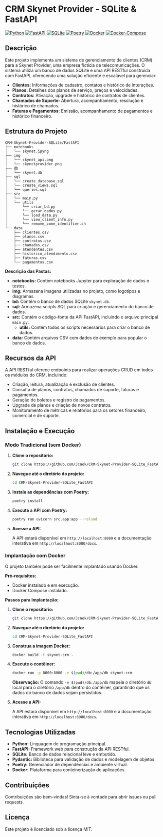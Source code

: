 # CRM Skynet Provider - SQLite & FastAPI

[![Python](https://img.shields.io/badge/Python-3.12+-blue.svg)](https://www.python.org/)
[![FastAPI](https://img.shields.io/badge/FastAPI-0.113.0+-green.svg)](https://fastapi.tiangolo.com/)
[![SQLite](https://img.shields.io/badge/SQLite-3.37.2+-orange.svg)](https://www.sqlite.org/)
[![Poetry](https://img.shields.io/badge/Poetry-1.7.1+-gold.svg)](https://python-poetry.org/)
[![Docker](https://img.shields.io/badge/Docker-25.0.3+-blue.svg)](https://www.docker.com/)
[![Docker-Compose](https://img.shields.io/badge/Docker_compose-2.24.6+-blue.svg)](https://docs.docker.com/compose/install/linux/)

## Descrição

Este projeto implementa um sistema de gerenciamento de clientes (CRM) para a Skynet Provider, uma empresa fictícia de telecomunicações. O sistema utiliza um banco de dados SQLite e uma API RESTful construída com FastAPI, oferecendo uma solução eficiente e escalável para gerenciar:

- **Clientes:** Informações de cadastro, contatos e histórico de interações.
- **Planos:** Detalhes dos planos de serviço, preços e velocidades.
- **Contratos:** Ativação, upgrade e histórico de contratos de clientes.
- **Chamados de Suporte:** Abertura, acompanhamento, resolução e histórico de chamados.
- **Faturas e Pagamentos:** Emissão, acompanhamento de pagamentos e histórico financeiro.

## Estrutura do Projeto

```
CRM-Skynet-Provider-SQLite/FastAPI
├── notebooks
│   └── skynet.ipyng
├── img
│   └── skynet_api.png
│   └── skynetprovider.png
├── db
│   └── skynet.db
├── sql
│   └── create_database.sql
│   └── create_views.sql
│   └── queries.sql
├── src
│   └── main.py
│   └── utils
│       └── criar_bd.py
│       └── gerar_dados.py
│       └── load_data.py
│       └── view_client_info.py
│       └── remove_zone_identifier.sh
└── data
    ├── clientes.csv
    ├── planos.csv
    ├── contratos.csv
    ├── chamados.csv
    ├── atendentes.csv
    ├── historico_atendimento.csv
    ├── faturas.csv
    └── pagamentos.csv

```

**Descrição das Pastas:**

- **notebooks:** Contém notebooks Jupyter para exploração de dados e testes.
- **img:** Armazena imagens utilizadas no projeto, como logotipos e diagramas.
- **bd:** Contém o banco de dados SQLite `skynet.db`.
- **sql:** Armazena scripts SQL para criação e gerenciamento do banco de dados.
- **src:** Contém o código-fonte da API FastAPI, incluindo o arquivo principal `main.py`.
   - **utils:** Contém todos os scripts necessários para criar o banco de dados.
- **data:** Contém arquivos CSV com dados de exemplo para popular o banco de dados.

## Recursos da API

A API RESTful oferece endpoints para realizar operações CRUD em todos os módulos do CRM, incluindo:

- Criação, leitura, atualização e exclusão de clientes.
- Consulta de planos, contratos, chamados de suporte, faturas e pagamentos.
- Geração de boletos e registro de pagamentos.
- Upgrade de planos e criação de novos contratos.
- Monitoramento de métricas e relatórios para os setores financeiro, comercial e de suporte.

## Instalação e Execução

### Modo Tradicional (sem Docker)

1. **Clone o repositório:**

   ```bash
   git clone https://github.com/Jcnok/CRM-Skynet-Provider-SQLite_FastAPI.git
   ```

2. **Navegue até o diretório do projeto:**

   ```bash
   cd CRM-Skynet-Provider-SQLite_FastAPI
   ```

3. **Instale as dependências com Poetry:**

   ```bash
   poetry install
   ```

4. **Execute a API com Poetry:**

   ```bash
   poetry run uvicorn src.app:app --reload
   ```

5. **Acesse a API:**

   A API estará disponível em `http://localhost:8000` e a documentação interativa em `http://localhost:8000/docs`.

### Implantação com Docker

O projeto também pode ser facilmente implantado usando Docker.

**Pré-requisitos:**

- Docker instalado e em execução.
- Docker Compose instalado.

**Passos para Implantação:**

1. **Clone o repositório:**

   ```bash
   git clone https://github.com/Jcnok/CRM-Skynet-Provider-SQLite_FastAPI.git
   ```

2. **Navegue até o diretório do projeto:**

   ```bash
   cd CRM-Skynet-Provider-SQLite_FastAPI
   ```

3. **Construa a imagem Docker:**

   ```bash
   docker build -t skynet-crm .
   ```

4. **Execute o contêiner:**

   ```bash
   docker run -p 8000:8000 -v $(pwd)/db:/app/db skynet-crm
   ```
   **Observação:** O comando `-v $(pwd)/db:/app/db` mapeia o diretório `db` local para o diretório `/app/db` dentro do contêiner, garantindo que os dados do banco de dados sejam persistidos.

5. **Acesse a API:**

   A API estará disponível em `http://localhost:8000` e a documentação interativa em `http://localhost:8000/docs`.


## Tecnologias Utilizadas

- **Python:** Linguagem de programação principal.
- **FastAPI:** Framework web para construção da API RESTful.
- **SQLite:** Banco de dados relacional leve e embutido.
- **Pydantic:** Biblioteca para validação de dados e modelagem de objetos.
- **Poetry:** Gerenciador de dependências e ambiente virtual.
- **Docker:** Plataforma para conteinerização de aplicações.

## Contribuições

Contribuições são bem-vindas! Sinta-se à vontade para abrir issues ou pull requests.

## Licença

Este projeto é licenciado sob a licença MIT.
 


